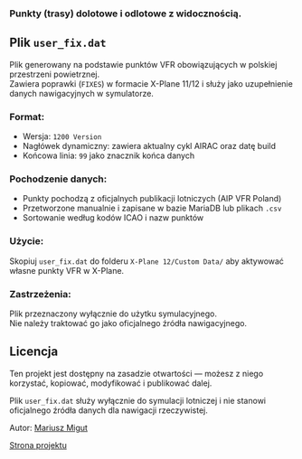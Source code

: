### Punkty (trasy) dolotowe i odlotowe z widocznością.
##  Plik `user_fix.dat`

Plik generowany na podstawie punktów VFR obowiązujących w polskiej przestrzeni powietrznej.  
Zawiera poprawki (`FIXES`) w formacie X-Plane 11/12 i służy jako uzupełnienie danych nawigacyjnych w symulatorze.

###  Format:
- Wersja: `1200 Version`
- Nagłówek dynamiczny: zawiera aktualny cykl AIRAC oraz datę build
- Końcowa linia: `99` jako znacznik końca danych

###  Pochodzenie danych:
- Punkty pochodzą z oficjalnych publikacji lotniczych (AIP VFR Poland)
- Przetworzone manualnie i zapisane w bazie MariaDB lub plikach `.csv`
- Sortowanie według kodów ICAO i nazw punktów

###  Użycie:
Skopiuj `user_fix.dat` do folderu `X-Plane 12/Custom Data/` aby aktywować własne punkty VFR w X-Plane.

###  Zastrzeżenia:
Plik przeznaczony wyłącznie do użytku symulacyjnego.  
Nie należy traktować go jako oficjalnego źródła nawigacyjnego.
##  Licencja

Ten projekt jest dostępny na zasadzie otwartości — możesz z niego korzystać, kopiować, modyfikować i publikować dalej.

Plik `user_fix.dat` służy wyłącznie do symulacji lotniczej i nie stanowi oficjalnego źródła danych dla nawigacji rzeczywistej.

Autor: [Mariusz Migut](mailto:migutmariusz@yahoo.com)

[Strona projektu](https://marimigu.github.io/strefaVFR/)






